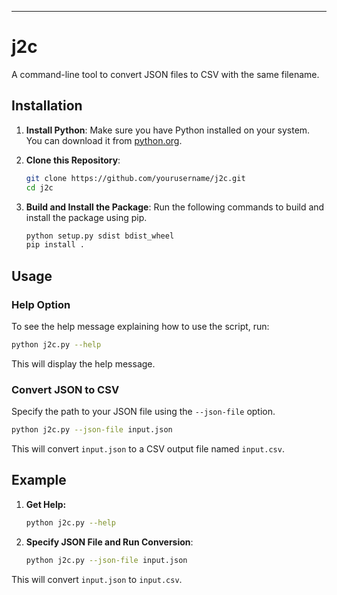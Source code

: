 ---

# j2c

A command-line tool to convert JSON files to CSV with the same filename.

## Installation

1. **Install Python**: Make sure you have Python installed on your system. You can download it from [python.org](https://www.python.org/downloads/).

2. **Clone this Repository**:
    ```bash
    git clone https://github.com/yourusername/j2c.git
    cd j2c
    ```

3. **Build and Install the Package**:
    Run the following commands to build and install the package using pip.
    ```bash
    python setup.py sdist bdist_wheel
    pip install .
    ```

## Usage

### Help Option

To see the help message explaining how to use the script, run:
```bash
python j2c.py --help
```
This will display the help message.

### Convert JSON to CSV

Specify the path to your JSON file using the `--json-file` option.
```bash
python j2c.py --json-file input.json
```

This will convert `input.json` to a CSV output file named `input.csv`.

## Example

1. **Get Help:**
   ```bash
   python j2c.py --help
   ```

2. **Specify JSON File and Run Conversion**:
    ```bash
    python j2c.py --json-file input.json
    ```
    
  This will convert `input.json` to `input.csv`.
